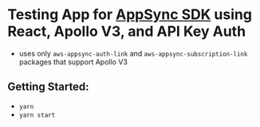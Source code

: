 # Testing App for [AppSync SDK](https://github.com/awslabs/aws-mobile-appsync-sdk-js) using React, Apollo V3, and API Key Auth

- uses only `aws-appsync-auth-link` and `aws-appsync-subscription-link` packages that support Apollo V3

## Getting Started:

- `yarn`
- `yarn start`
